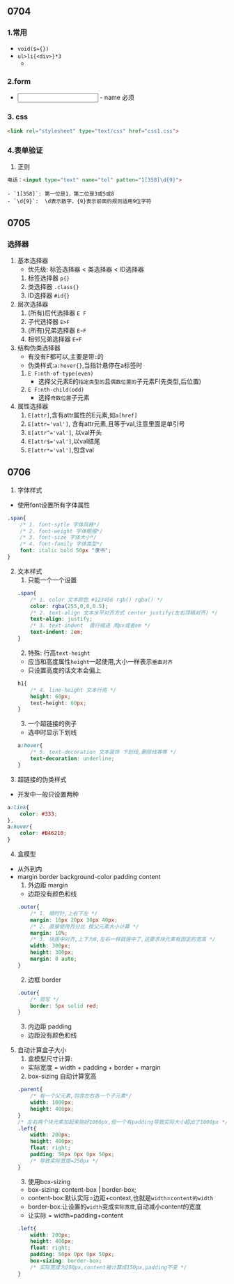 ## 0704
### 1.常用
- `void($={})`
- `ul>li{<div>}*3`
    - <ul list-style:none></ul>

### 2.form
- <input>
    - name 必须

### 3. css
```html
<link rel="stylesheet" type="text/css" href="css1.css">
```
### 4.表单验证
1. 正则
```html
电话：<input type="text" name="tel" patten="1[358]\d{9}">
```
    - `1[358]`: 第一位是1，第二位是3或5或8
    - `\d{9}`:  \d表示数字，{9}表示前面的规则适用9位字符
## 0705
### 选择器
1. 基本选择器
    - 优先级: 标签选择器 < 类选择器 < ID选择器
    1. 标签选择器 `p{}`
    2. 类选择器 `.class{}`
    3. ID选择器 `#id{}`
2. 层次选择器
    1. (所有)后代选择器 `E F`
    2. 子代选择器 `E>F`
    3. (所有)兄弟选择器 `E~F`
    4. 相邻兄弟选择器 `E+F`
3. 结构伪类选择器
    - 有没有F都可以,主要是带`:`的
    - 伪类样式:`a:hover{}`,当指针悬停在a标签时
    1. `E F:nth-of-type(even)`
        - 选择父元素E的`指定类型的`且`偶数位置的`子元素F(先类型,后位置)
    2. `E F:nth-child(odd)`
        - 选择`奇数位置`子元素
4. 属性选择器
    1. `E[attr]`,含有attr属性的E元素,如`a[href]`
    2. `E[attr='val']`, 含有attr元素,且等于val,注意里面是单引号
    3. `E[attr^='val']`, 以val开头
    4. `E[attr$='val']`,以val结尾
    5. `E[attr*='val']`,包含val
## 0706
1. 字体样式
- 使用font设置所有字体属性
```css
.span{
    /* 1. font-sytle 字体风格*/
    /* 2. font-weight 字体粗细*/
    /* 3. font-size 字体大小*/
    /* 4. font-family 字体类型*/
    font: italic bold 50px "隶书";
}
```
2. 文本样式
    1. 只能一个一个设置
    ```css
    .span{
        /* 1. color 文本颜色 #123456 rgb() rgba() */
        color: rgba(255,0,0,0.5);
        /* 2. text-align 文本水平对齐方式 center justify(左右顶格对齐) */
        text-align: justify;
        /* 3. text-indent  首行缩进 用px或者em */
        text-indent: 2em;
    }
    ```
    2. 特殊: 行高`text-height`
    - 应当和高度属性`height`一起使用,大小一样表示`垂直对齐`
    - 只设置高度的话文本会偏上
    ```css
    h1{
        /* 4. line-height 文本行高 */
        height: 60px;
        text-height: 60px;
    }
    ```
    3. 一个超链接的例子
    - 选中时显示下划线
    ```css
    a:hover{
        /* 5. text-decoration 文本装饰 下划线,删除线等等 */
        text-decoration: underline;
    }
    ```
3. 超链接的伪类样式
- 开发中一般只设置两种
```css
a:link{
    color: #333;
},
a:hover{
    color: #B46210;
}

```
4. 盒模型
- 从外到内
- margin border background-color padding content
    1. 外边距 margin
    - 边距没有颜色和线
    ```css
    .outer{
        /* 1. 顺时针,上右下左 */
        margin: 10px 20px 30px 40px;
        /* 2. 直接使用百分比 按父元素大小计算 */
        margin: 10%;
        /* 3. 块居中对齐,上下为0,左右一样就居中了,这要求块元素有固定的宽高 */
        width: 300px;
        height: 300px;
        margin: 0 auto;
    }
    ```
    2. 边框 border
    ```css
    .outer{
        /* 简写 */
        border: 5px solid red;
    }
    ```
    3. 内边距 padding
    - 边距没有颜色和线
5. 自动计算盒子大小
    1. 盒模型尺寸计算:
    - 实际宽度 = width + padding + border + margin
    2. box-sizing 自动计算宽高
    ```css
    .parent{
        /* 有一个父元素,包含左右各一个子元素*/
        width: 1000px;
        height: 400px;
    }
    /* 左右两个块元素加起来刚好1000px,但一个有padding导致实际大小超出了1000px */
    .left{
        width: 200px;
        height: 400px;
        float: right;
        padding: 50px 0px 0px 50px;
        /* 导致实际宽度=250px */
    }
    ```
    3. 使用box-sizing
    - box-sizing: content-box | border-box;
    - content-box:默认实际=边距+context,也就是`width`=`content的width`
    - border-box:让设置的`width`变成`实际宽度`,自动减小content的宽度
    - 让实际 = width=padding+content
    ```css
    .left{
        width: 200px;
        height: 400px;
        float: right;
        padding: 50px 0px 0px 50px;
        box-sizing: border-box;
        /* 实际宽度为200px,content被计算成150px,padding不变 */
    }
    ```
